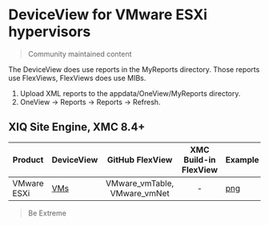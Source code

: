 # DeviceView for VMware ESXi hypervisors
>Community maintained content

The DeviceView does use reports in the MyReports directory. Those reports use FlexViews, FlexViews does use MIBs.

1. Upload XML reports to the appdata/OneView/MyReports directory.
2. OneView -> Reports -> Reports -> Refresh.

## XIQ Site Engine, XMC 8.4+


| Product | DeviceView   | GitHub FlexView   | XMC Build-in FlexView | Example   |
| ------- | ------------ |:----------:|:----------------:| --------- |
| VMware ESXi |[VMs](xml/DeviceViewESXi_VMs.xml)| VMware_vmTable, VMware_vmNet | - |[png](sample/VMs.PNG)|


>Be Extreme